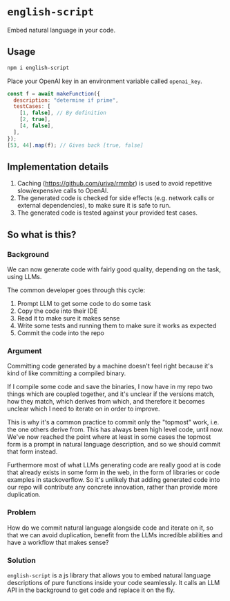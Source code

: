 # `english-script`

Embed natural language in your code.

## Usage

```sh
npm i english-script
```

Place your OpenAI key in an environment variable called `openai_key`.

```js
const f = await makeFunction({
  description: "determine if prime",
  testCases: [
    [1, false], // By definition
    [2, true],
    [4, false],
  ],
});
[53, 44].map(f); // Gives back [true, false]
```

## Implementation details

1. Caching (https://github.com/uriva/rmmbr) is used to avoid repetitive slow/expensive calls to OpenAI.
1. The generated code is checked for side effects (e.g. network calls or external dependencies), to make sure it is safe to run.
1. The generated code is tested against your provided test cases.

## So what is this?

### Background

We can now generate code with fairly good quality, depending on the task, using LLMs.

The common developer goes through this cycle:

1.  Prompt LLM to get some code to do some task
1.  Copy the code into their IDE
1.  Read it to make sure it makes sense
1.  Write some tests and running them to make sure it works as expected
1.  Commit the code into the repo

### Argument

Committing code generated by a machine doesn't feel right because it's kind of like committing a compiled binary.

If I compile some code and save the binaries, I now have in my repo two things which are coupled together, and it's unclear if the versions match, how they match, which derives from which, and therefore it becomes unclear which I need to iterate on in order to improve.

This is why it's a common practice to commit only the "topmost" work, i.e. the one others derive from. This has always been high level code, until now. We've now reached the point where at least in some cases the topmost form is a prompt in natural language description, and so we should commit that form instead.

Furthermore most of what LLMs generating code are really good at is code that already exists in some form in the web, in the form of libraries or code examples in stackoverflow. So it's unlikely that adding generated code into our repo will contribute any concrete innovation, rather than provide more duplication.

### Problem

How do we commit natural language alongside code and iterate on it, so that we can avoid duplication, benefit from the LLMs incredible abilities and have a workflow that makes sense?

### Solution

`english-script` is a js library that allows you to embed natural language descriptions of pure functions inside your code seamlessly. It calls an LLM API in the background to get code and replace it on the fly.
